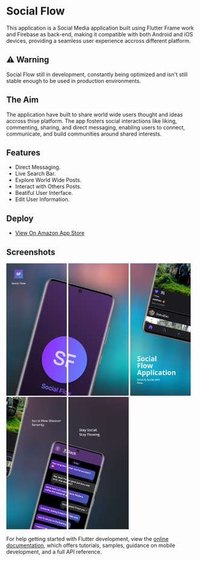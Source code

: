 # Social Flow

This application is a Social Media application built using Flutter Frame work and Firebase as back-end, making it compatible with both Android and iOS devices, providing a seamless user experience accross different platform.

## ⚠️ Warning

Social Flow still in development, constantly being optimized and isn't still stable enough to be used in production environments.

## The Aim

The application have built to share world wide users thought and ideas accross thise platform. The app fosters social interactions like liking, commenting, sharing, and direct messaging, enabling users to connect, communicate, and build communities around shared interests.

## Features

- Direct Messaging.
- Live Search Bar.
- Explore World Wide Posts.
- Interact with Others Posts.
- Beatiful User Interface.
- Edit User Information.

## Deploy

- [View On Amazon App Store](https://www.amazon.com/gp/product/B0CLKVSJYX)

## Screenshots

<img src="Hotpot0.png" alt="Screenshot 1" width="160" height="350"> <img src="Hotpot1.png" alt="Screenshot 2" width="160" height="350">
<img src="Hotpot2.png" alt="Screenshot 3" width="160" height="350"> <img src="Hotpot3.png" alt="Screenshot 4" width="160" height="350">
<img src="Hotpot4.png" alt="Screenshot 5" width="160" height="350">



For help getting started with Flutter development, view the
[online documentation](https://docs.flutter.dev/), which offers tutorials,
samples, guidance on mobile development, and a full API reference.
